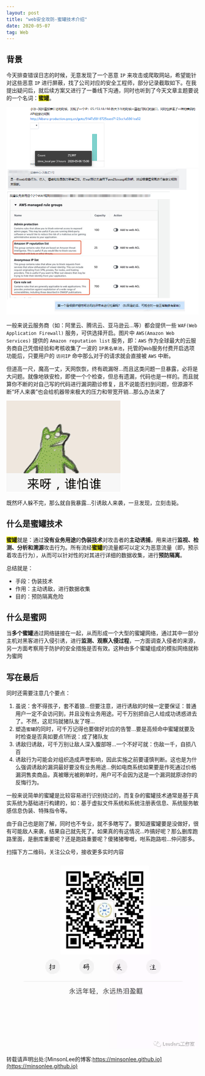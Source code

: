 ```yaml
---
layout: post
title: "web安全攻防-蜜罐技术介绍"
date: 2020-05-07
tag: Web
---
```


## 背景
今天排查错误日志的时候，无意发现了一个恶意 `IP` 来攻击或爬取网站，希望能针对这些恶意 `IP` 进行屏蔽，找了公司对应的安全工程师，部分记录截取如下。在我提出疑问后，就后续方案又进行了一番线下沟通，同时也听到了今天文章主题要说的一个名词：<b style="background:yellow">蜜罐</b>。

![关于蜜罐话题的企业微信聊天记录](/images/article/waf/honeypots-bg-wechat.png)

一般来说云服务商（如：阿里云、腾讯云、亚马逊云...等）都会提供一些 `WAF(Web Application Firewall)` 服务，可供选择开启。图片中 `AWS(Amazon Web Services)` 提供的 `Amazon reputation list` 服务，即：`AWS` 作为全球最大的云服务商自己凭借经验和考核收集了一波的 `IP黑名单池`，托管的`Web`服务付费开启选项功能后，只要用户的 `访问IP` 命中那么对于的请求就会直接被 `AWS` 中断。

但道高一尺，魔高一丈，天网恢恢，终有疏漏呀...而且这类问题一旦暴露，必将是大问题。就像地铁安检，即使一个个检查，但总有遗漏，代码也是一样的。而且就算你不断的对自己写的代码进行漏洞勘诊修复，且不说能否扫到问题，但源源不断“坏人来袭”也会给机器带来极大的压力和带宽开销...那么办法来了

![来呀,谁怕谁...](/images/article/waf/who-cares.gif)

既然坏人躲不完，那么就自我暴露...引诱敌人来袭，一旦发现，立刻击毙。

## 什么是蜜罐技术
<b style="background:yellow">蜜罐</b>就是：通过**没有业务用途**的**伪装技术**对攻击者的**主动诱捕**，用来进行**监视、检测、分析和溯源**攻击行为。所有流经<b style="background:yellow">蜜罐</b>的流量都可以定义为恶意流量（即，预示着攻击行为），从而可以针对性的对其进行详细的数据收集，进行**预防隔离**。

总结就是：
- 手段：伪装技术
- 作用：主动诱敌，进行数据收集
- 目的：预防隔离危险

## 什么是蜜网
当**多个蜜罐**通过网络链接在一起，从而形成一个大型的蜜罐网络，通过其中一部分主机对黑客进行入侵引诱，进行**监测、观察入侵过程**，一方面调查入侵者的来源，另一方面考察用于防护的安全措施是否有效。这种由多个蜜罐组成的模拟网络就称为蜜网

## 写在最后
同时还需要注意几个要点：
1. 虽说：舍不得孩子，套不着狼...但要注意，进行诱敌的时候一定要保证：普通用户一定不会访问到，并且没有业务用途。可千万别把自己人给成功诱惑进去了。不然，这尼玛就猪队友了呀...
2. 塑造`蜜罐`的同时，可千万记得也要做好对应的告警...要是高频命中蜜罐就要及时检查是否真如要点1所说：成了猪队友
3. 诱敌归诱敌，可千万别让敌人深入腹部呀...一个不好可就：伤敌一千，自损八百
4. 诱敌行为可能会对组织造成声誉影响，因此实施之前要谨慎判断。这也是为什么强调诱敌的漏洞最好要没有业务用途...例如电商系统如果要是作死通过价格漏洞售卖商品，真被曝光被刷单时，用户可不会因为这是一个漏洞就原谅你的反悔行为。

一般来说简单的蜜罐是比较容易进行识别绕过的，而复杂的蜜罐技术通常是基于真实系统为基础进行构建的，如：基于虚拟文件系统和系统注册表信息、系统服务敏感信息伪装、特殊指令等。

由于自己也是刚了解，同时也不专业，就不多瞎写了。要知道蜜罐要是没做好，很有可能敌人来袭，结果自己就先死了。如果真的有这情况...咋搞好呢？那么删库跑路里面，是删库重要呢？还是跑路重要呢？傻猪猪嚟嘅，咁系跑路啦...仲问那多。

扫描下方二维码，关注公众号，接收更多实时内容

![关注公众号：Leaders工作室](/images/article/WeChat/Leaders.png)

转载请声明出处:[MinsonLee的博客:https://minsonlee.github.io](https://minsonlee.github.io)